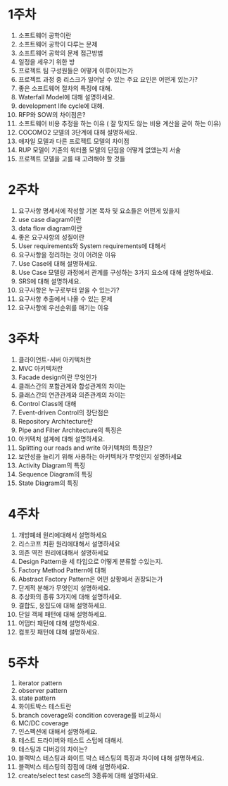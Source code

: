 # 1주차

1. 소프트웨어 공학이란
2. 소프트웨어 공학이 다루는 문제
3. 소프트웨어 공학의 문제 접근방법
4. 일정을 세우기 위한 방
5. 프로젝트 팀 구성원들은 어떻게 이루어지는가
6. 프로젝트 과정 중 리스크가 일어날 수 있는 주요 요인은 어떤게 있는가?
7. 좋은 소프트웨어 절차의 특징에 대해.
8. Waterfall Model에 대해 설명하세요.
9. development life cycle에 대해.
10. RFP와 SOW의 차이점은?
11. 소프트웨어 비용 추정을 하는 이유 ( 잘 맞지도 않는 비용 계산을 굳이 하는 이유)
12. COCOMO2 모델의 3단계에 대해 설명하세요.
13. 애자일 모델과 다른 프로젝트 모델의 차이점
14. RUP 모델이 기존의 워터폴 모델의 단점을 어떻게 없앴는지 서술
15. 프로젝트 모델을 고를 때 고려해야 할 것들

# 2주차

1. 요구사항 명세서에 작성할 기본 목차 및 요소들은 어떤게 있을지
2. use case diagram이란
3. data flow diagram이란
4. 좋은 요구사항의 성질이란
5. User requirements와 System requirements에 대해서
6. 요구사항을 정리하는 것이 어려운 이유
7. Use Case에 대해 설명하세요.
8. Use Case 모델링 과정에서 관계를 구성하는 3가지 요소에 대해 설명하세요.
9. SRS에 대해 설명하세요.
10. 요구사항은 누구로부터 얻을 수 있는가?
11. 요구사항 추출에서 나올 수 있는 문제
12. 요구사항에 우선순위를 매기는 이유

# 3주차

1. 클라이언트-서버 아키텍처란
2. MVC 아키텍처란
3. Facade design이란 무엇인가
4. 클래스간의 포함관계와 합성관계의 차이는
5. 클래스간의 연관관계와 의존관계의 차이는
6. Control Class에 대해
7. Event-driven Control의 장단점은
8. Repository Architecture란
9. Pipe and Filter Architecture의 특징은
10. 아키텍처 설계에 대해 설명하세요.
11. Splitting our reads and write 아키텍처의 특징은?
12. 보안성을 늘리기 위해 사용하는 아키텍처가 무엇인지 설명하세요
13. Activity Diagram의 특징
14. Sequence Diagram의 특징
15. State Diagram의 특징

# 4주차

1. 개방폐쇄 원리에대해서 설명하세요
2. 리스코프 치환 원리에대해서 설명하세요
3. 의존 역전 원리에대해서 설명하세요
4. Design Pattern을 세 타입으로 어떻게 분류할 수있는지.
5. Factory Method Pattern에 대해
6. Abstract Factory Pattern은 어떤 상황에서 권장되는가
7. 단계적 분해가 무엇인지 설명하세요.
8. 추상화의 종류 3가지에 대해 설명하세요.
9. 결합도, 응집도에 대해 설명하세요.
10. 단일 객체 패턴에 대해 설명하세요.
11. 어댑터 패턴에 대해 설명하세요.
12. 컴포짓 패턴에 대해 설명하세요.

# 5주차

1. iterator pattern
2. observer pattern
3. state pattern
4. 화이트박스 테스트란
5. branch coverage와 condition coverage를 비교하시
6. MC/DC coverage
7. 인스펙션에 대해서 설명하세요.
8. 테스트 드라이버와 테스트 스텁에 대해서.
9. 테스팅과 디버깅의 차이는?
10. 블랙박스 테스팅과 화이트 박스 테스팅의 특징과 차이에 대해 설명하세요.
11. 블랙박스 테스팅의 장점에 대해 설명하세요.
12. create/select test case의 3종류에 대해 설명하세요.
